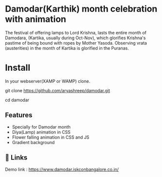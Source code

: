 # Damodar(Karthik) month celebration with animation

The festival of offering lamps to Lord Krishna, lasts the entire month of Damodara, (Kartika, usually during Oct-Nov), which glorifies Krishna's pastime of being bound with ropes by Mother Yasoda. Observing vrata (austerities) in the month of Kartika is glorified in the Puranas.



# Install

In your webserver(XAMP or WAMP) clone.

git clone https://github.com/aryashreep/damodar.git

cd damodar


## Features

- Specially for Damodar month
- Diya(Lamp) animation in CSS
- Flower falling animation in CSS and JS
- Gradient background

## 🔗 Links

Demo link : https://www.damodar.iskconbangalore.co.in/